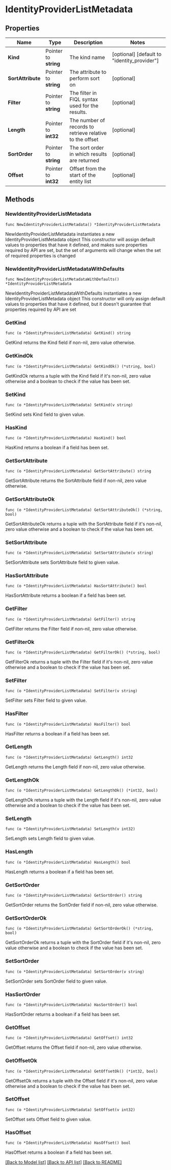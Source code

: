 # IdentityProviderListMetadata

## Properties

Name | Type | Description | Notes
------------ | ------------- | ------------- | -------------
**Kind** | Pointer to **string** | The kind name | [optional] [default to "identity_provider"]
**SortAttribute** | Pointer to **string** | The attribute to perform sort on | [optional] 
**Filter** | Pointer to **string** | The filter in FIQL syntax used for the results. | [optional] 
**Length** | Pointer to **int32** | The number of records to retrieve relative to the offset | [optional] 
**SortOrder** | Pointer to **string** | The sort order in which results are returned | [optional] 
**Offset** | Pointer to **int32** | Offset from the start of the entity list | [optional] 

## Methods

### NewIdentityProviderListMetadata

`func NewIdentityProviderListMetadata() *IdentityProviderListMetadata`

NewIdentityProviderListMetadata instantiates a new IdentityProviderListMetadata object
This constructor will assign default values to properties that have it defined,
and makes sure properties required by API are set, but the set of arguments
will change when the set of required properties is changed

### NewIdentityProviderListMetadataWithDefaults

`func NewIdentityProviderListMetadataWithDefaults() *IdentityProviderListMetadata`

NewIdentityProviderListMetadataWithDefaults instantiates a new IdentityProviderListMetadata object
This constructor will only assign default values to properties that have it defined,
but it doesn't guarantee that properties required by API are set

### GetKind

`func (o *IdentityProviderListMetadata) GetKind() string`

GetKind returns the Kind field if non-nil, zero value otherwise.

### GetKindOk

`func (o *IdentityProviderListMetadata) GetKindOk() (*string, bool)`

GetKindOk returns a tuple with the Kind field if it's non-nil, zero value otherwise
and a boolean to check if the value has been set.

### SetKind

`func (o *IdentityProviderListMetadata) SetKind(v string)`

SetKind sets Kind field to given value.

### HasKind

`func (o *IdentityProviderListMetadata) HasKind() bool`

HasKind returns a boolean if a field has been set.

### GetSortAttribute

`func (o *IdentityProviderListMetadata) GetSortAttribute() string`

GetSortAttribute returns the SortAttribute field if non-nil, zero value otherwise.

### GetSortAttributeOk

`func (o *IdentityProviderListMetadata) GetSortAttributeOk() (*string, bool)`

GetSortAttributeOk returns a tuple with the SortAttribute field if it's non-nil, zero value otherwise
and a boolean to check if the value has been set.

### SetSortAttribute

`func (o *IdentityProviderListMetadata) SetSortAttribute(v string)`

SetSortAttribute sets SortAttribute field to given value.

### HasSortAttribute

`func (o *IdentityProviderListMetadata) HasSortAttribute() bool`

HasSortAttribute returns a boolean if a field has been set.

### GetFilter

`func (o *IdentityProviderListMetadata) GetFilter() string`

GetFilter returns the Filter field if non-nil, zero value otherwise.

### GetFilterOk

`func (o *IdentityProviderListMetadata) GetFilterOk() (*string, bool)`

GetFilterOk returns a tuple with the Filter field if it's non-nil, zero value otherwise
and a boolean to check if the value has been set.

### SetFilter

`func (o *IdentityProviderListMetadata) SetFilter(v string)`

SetFilter sets Filter field to given value.

### HasFilter

`func (o *IdentityProviderListMetadata) HasFilter() bool`

HasFilter returns a boolean if a field has been set.

### GetLength

`func (o *IdentityProviderListMetadata) GetLength() int32`

GetLength returns the Length field if non-nil, zero value otherwise.

### GetLengthOk

`func (o *IdentityProviderListMetadata) GetLengthOk() (*int32, bool)`

GetLengthOk returns a tuple with the Length field if it's non-nil, zero value otherwise
and a boolean to check if the value has been set.

### SetLength

`func (o *IdentityProviderListMetadata) SetLength(v int32)`

SetLength sets Length field to given value.

### HasLength

`func (o *IdentityProviderListMetadata) HasLength() bool`

HasLength returns a boolean if a field has been set.

### GetSortOrder

`func (o *IdentityProviderListMetadata) GetSortOrder() string`

GetSortOrder returns the SortOrder field if non-nil, zero value otherwise.

### GetSortOrderOk

`func (o *IdentityProviderListMetadata) GetSortOrderOk() (*string, bool)`

GetSortOrderOk returns a tuple with the SortOrder field if it's non-nil, zero value otherwise
and a boolean to check if the value has been set.

### SetSortOrder

`func (o *IdentityProviderListMetadata) SetSortOrder(v string)`

SetSortOrder sets SortOrder field to given value.

### HasSortOrder

`func (o *IdentityProviderListMetadata) HasSortOrder() bool`

HasSortOrder returns a boolean if a field has been set.

### GetOffset

`func (o *IdentityProviderListMetadata) GetOffset() int32`

GetOffset returns the Offset field if non-nil, zero value otherwise.

### GetOffsetOk

`func (o *IdentityProviderListMetadata) GetOffsetOk() (*int32, bool)`

GetOffsetOk returns a tuple with the Offset field if it's non-nil, zero value otherwise
and a boolean to check if the value has been set.

### SetOffset

`func (o *IdentityProviderListMetadata) SetOffset(v int32)`

SetOffset sets Offset field to given value.

### HasOffset

`func (o *IdentityProviderListMetadata) HasOffset() bool`

HasOffset returns a boolean if a field has been set.


[[Back to Model list]](../README.md#documentation-for-models) [[Back to API list]](../README.md#documentation-for-api-endpoints) [[Back to README]](../README.md)


